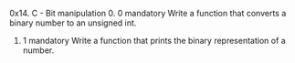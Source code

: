 0x14. C - Bit manipulation
0. 0
mandatory
Write a function that converts a binary number to an unsigned int.
1. 1
mandatory
Write a function that prints the binary representation of a number.
